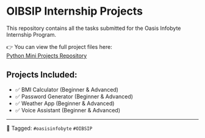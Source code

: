 # OIBSIP Internship Projects

This repository contains all the tasks submitted for the Oasis Infobyte Internship Program.

👉 You can view the full project files here:  
[Python Mini Projects Repository](https://github.com/Pratiksha06-prog/python_mini_projects)

## Projects Included:
- ✅ BMI Calculator (Beginner & Advanced)
- ✅ Password Generator (Beginner & Advanced)
- ✅ Weather App (Beginner & Advanced)
- ✅ Voice Assistant (Beginner & Advanced)

---

🔗 Tagged: `#oasisinfobyte` `#OIBSIP`

